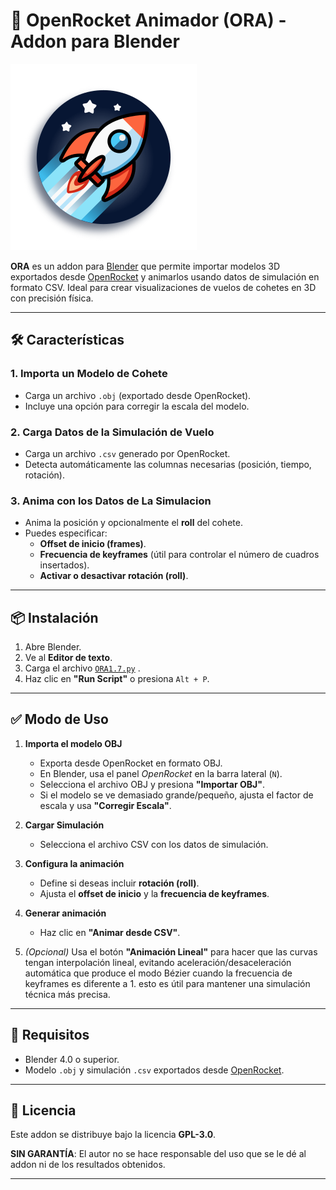 # 🚀 OpenRocket Animador (ORA) - Addon para Blender


![Logo](https://github.com/infamedavid/OpenRocketAnimator/blob/main/ORA_icon.png)

**ORA** es un addon para [Blender](https://www.blender.org) que permite importar modelos 3D exportados desde [OpenRocket](https://openrocket.info/) y animarlos usando datos de simulación en formato CSV. Ideal para crear visualizaciones de vuelos de cohetes en 3D con precisión física.

---

## 🛠️ Características

### 1. **Importa un Modelo de Cohete**
- Carga un archivo `.obj` (exportado desde OpenRocket).
- Incluye una opción para corregir la escala del modelo.

### 2. **Carga Datos de la Simulación de Vuelo**
- Carga un archivo `.csv` generado por OpenRocket.
- Detecta automáticamente las columnas necesarias (posición, tiempo, rotación).

### 3. **Anima con los Datos de La Simulacion**
- Anima la posición y opcionalmente el **roll** del cohete.
- Puedes especificar:
  - **Offset de inicio (frames)**.
  - **Frecuencia de keyframes** (útil para controlar el número de cuadros insertados).
  - **Activar o desactivar rotación (roll)**.

---

## 📦 Instalación

1. Abre Blender.
2. Ve al **Editor de texto**.
3. Carga el archivo [`ORA1.7.py`](https://github.com/infamedavid/OpenRocketAnimator/edit/main/README.md) .
4. Haz clic en **"Run Script"** o presiona `Alt + P`.

---

## ✅ Modo de Uso

1. **Importa el modelo OBJ**
   - Exporta desde OpenRocket en formato OBJ.
   - En Blender, usa el panel *OpenRocket* en la barra lateral (`N`).
   - Selecciona el archivo OBJ y presiona **"Importar OBJ"**.
   - Si el modelo se ve demasiado grande/pequeño, ajusta el factor de escala y usa **"Corregir Escala"**.

2. **Cargar Simulación**
   - Selecciona el archivo CSV con los datos de simulación.

3. **Configura la animación**
   - Define si deseas incluir **rotación (roll)**.
   - Ajusta el **offset de inicio** y la **frecuencia de keyframes**.

4. **Generar animación**
   - Haz clic en **"Animar desde CSV"**.

5. *(Opcional)* Usa el botón **"Animación Lineal"** para hacer que las curvas tengan interpolación lineal, evitando aceleración/desaceleración automática que produce el modo Bézier cuando la frecuencia de keyframes es diferente a 1. esto es útil para mantener una simulación técnica más precisa.

---

## 🧪 Requisitos

- Blender 4.0 o superior.
- Modelo `.obj` y simulación `.csv` exportados desde [OpenRocket](https://openrocket.info/).

---

## 📜 Licencia

Este addon se distribuye bajo la licencia **GPL-3.0**.

**SIN GARANTÍA**: El autor no se hace responsable del uso que se le dé al addon ni de los resultados obtenidos.

---



